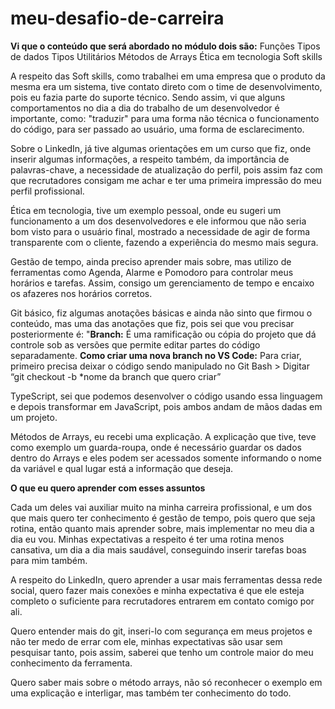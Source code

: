 # meu-desafio-de-carreira


**Vi que o conteúdo que será abordado no módulo dois são:**
Funções
Tipos de dados
Tipos Utilitários
Métodos de Arrays
Ética em tecnologia
Soft skills

A respeito das Soft skills, como trabalhei em uma empresa que o produto da mesma era um sistema, tive contato direto com o time de desenvolvimento, pois eu fazia parte do suporte técnico. Sendo assim, vi que alguns comportamentos no dia a dia do trabalho de um desenvolvedor é importante, como: "traduzir" para uma forma não técnica o funcionamento do código, para ser passado ao usuário, uma forma de esclarecimento. 

Sobre o LinkedIn, já tive algumas orientações em um curso que fiz, onde inserir algumas informações, a respeito também, da importância de palavras-chave, a necessidade de atualização do perfil, pois assim faz com que recrutadores consigam me achar e ter uma primeira impressão do meu perfil profissional. 

Ética em tecnologia, tive um exemplo pessoal, onde eu sugeri um funcionamento a um dos desenvolvedores e ele informou que não seria bom visto para o usuário final, mostrado a necessidade de agir de forma transparente com o cliente, fazendo a experiência do mesmo mais segura. 

Gestão de tempo, ainda preciso aprender mais sobre, mas utilizo de ferramentas como Agenda, Alarme e Pomodoro para controlar meus horários e tarefas. Assim, consigo um gerenciamento de tempo e encaixo os afazeres nos horários corretos. 

Git básico, fiz algumas anotações básicas e ainda não sinto que firmou o conteúdo, mas uma das anotações que fiz, pois sei que vou precisar posteriormente é:
"**Branch:** É uma ramificação ou cópia do projeto que dá controle sob as versões que permite editar partes do código separadamente. 
**Como criar uma nova branch no VS Code:** Para criar, primeiro precisa deixar o código sendo manipulado no Git Bash > Digitar “git checkout -b *nome da branch que quero criar”

TypeScript, sei que podemos desenvolver o código usando essa linguagem e depois transformar em JavaScript, pois ambos andam de mãos dadas em um projeto. 

Métodos de Arrays, eu recebi uma explicação.  A explicação que tive, teve como exemplo um guarda-roupa, onde é necessário guardar os dados dentro do Arrays e eles podem ser acessados somente informando o nome da variável e qual lugar está a informação que deseja. 


**O que eu quero aprender com esses assuntos**

Cada um deles vai auxiliar muito na minha carreira profissional, e um dos que mais quero ter conhecimento é gestão de tempo, pois quero que seja rotina, então quanto mais aprender sobre, mais implementar no meu dia a dia eu vou. Minhas expectativas a respeito é ter uma rotina menos cansativa, um dia a dia mais saudável, conseguindo inserir tarefas boas para mim também. 

A respeito do LinkedIn, quero aprender a usar mais ferramentas dessa rede social, quero fazer mais conexões e minha expectativa é que ele esteja completo o suficiente para recrutadores entrarem em contato comigo por ali. 

Quero entender mais do git, inseri-lo com segurança em meus projetos e não ter medo de errar com ele, minhas expectativas são usar sem pesquisar tanto, pois assim, saberei que tenho um controle maior do meu conhecimento da ferramenta. 

Quero saber mais sobre o método arrays, não só reconhecer o exemplo em uma explicação e interligar, mas também ter conhecimento do todo. 

